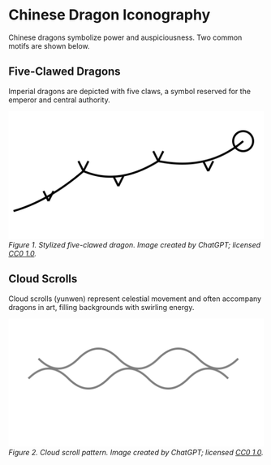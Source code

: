 # Chinese Dragon Iconography

Chinese dragons symbolize power and auspiciousness. Two common motifs are shown below.

## Five-Clawed Dragons
Imperial dragons are depicted with five claws, a symbol reserved for the emperor and central authority.

![Five-clawed dragon](images/five-clawed-dragon.svg)
*Figure 1. Stylized five-clawed dragon. Image created by ChatGPT; licensed [CC0 1.0](https://creativecommons.org/publicdomain/zero/1.0/).* 

## Cloud Scrolls
Cloud scrolls (yunwen) represent celestial movement and often accompany dragons in art, filling backgrounds with swirling energy.

![Cloud scrolls](images/cloud-scrolls.svg)
*Figure 2. Cloud scroll pattern. Image created by ChatGPT; licensed [CC0 1.0](https://creativecommons.org/publicdomain/zero/1.0/).* 
